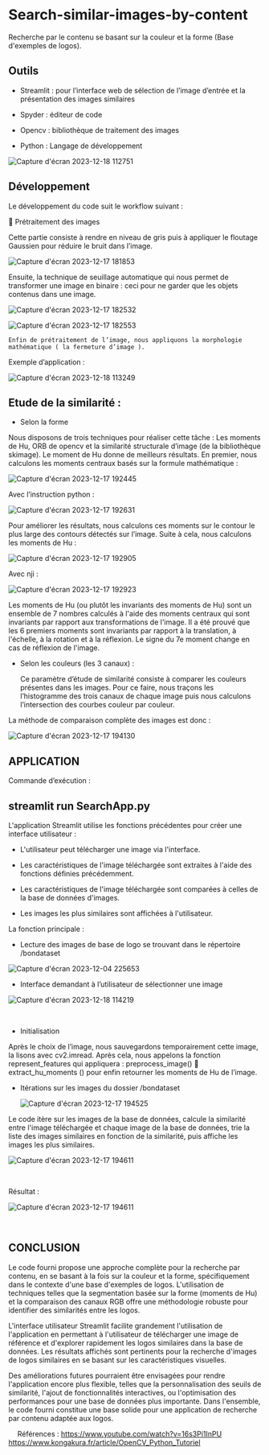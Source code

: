 # Search-similar-images-by-content
Recherche par le contenu se basant sur la couleur et la forme (Base d'exemples de logos).


     
## Outils 

 - Streamlit : pour l’interface web de sélection de l’image d’entrée et la présentation des images similaires

 - Spyder : éditeur de code

 - Opencv : bibliothèque de traitement des images

 - Python : Langage de développement
   
![Capture d'écran 2023-12-18 112751](https://github.com/kpatoukpakpodjro/Search-similar-images-by-content/assets/102617343/f2a133c3-1b6f-47aa-b7fd-ae2bf73b0314)


## Développement 

Le développement du code suit le workflow suivant :

	Prétraitement des images  

Cette partie consiste à rendre en niveau de gris puis à appliquer le floutage Gaussien pour réduire le bruit dans l’image.

 ![Capture d'écran 2023-12-17 181853](https://github.com/kpatoukpakpodjro/Search-similar-images-by-content/assets/102617343/dad58e28-8664-4a33-96c2-7ed3220c7b32)

Ensuite, la technique de seuillage automatique qui nous permet de transformer une image en binaire : ceci pour ne garder que les objets contenus dans une image.
 
![Capture d'écran 2023-12-17 182532](https://github.com/kpatoukpakpodjro/Search-similar-images-by-content/assets/102617343/c35f89ab-b390-46c1-8bc5-864b9db5141c)

![Capture d'écran 2023-12-17 182553](https://github.com/kpatoukpakpodjro/Search-similar-images-by-content/assets/102617343/0716146e-2e0b-4ef8-83a2-0dc41d928320)



 

	Enfin de prétraitement de l’image, nous appliquons la morphologie mathématique ( la fermeture d’image ).

Exemple d’application : 
 
   ![Capture d'écran 2023-12-18 113249](https://github.com/kpatoukpakpodjro/Search-similar-images-by-content/assets/102617343/6443f8f6-8ae2-4a00-8e5f-72ab0a9ddb20)



## Etude de la similarité :

- Selon la forme 

Nous disposons de trois techniques pour réaliser cette tâche :
Les moments de Hu, ORB de opencv et la similarité structurale d’image (de la bibliothèque skimage).
Le moment de Hu donne de meilleurs résultats.
En premier, nous calculons les moments centraux basés sur la formule mathématique : 

 ![Capture d'écran 2023-12-17 192445](https://github.com/kpatoukpakpodjro/Search-similar-images-by-content/assets/102617343/7a5d5ef1-54a2-441d-8322-71c4e667b7c9)


Avec l’instruction python :

 ![Capture d'écran 2023-12-17 192631](https://github.com/kpatoukpakpodjro/Search-similar-images-by-content/assets/102617343/dcc84edd-b820-4b00-95fe-6d44643890c5)

Pour améliorer les résultats, nous calculons ces moments sur le contour le plus large des contours détectés sur l’image.
Suite à cela, nous calculons les moments de Hu :

 ![Capture d'écran 2023-12-17 192905](https://github.com/kpatoukpakpodjro/Search-similar-images-by-content/assets/102617343/00b00d04-6f99-4330-86d0-4bda86e84a4f)

Avec nji :

 ![Capture d'écran 2023-12-17 192923](https://github.com/kpatoukpakpodjro/Search-similar-images-by-content/assets/102617343/e8fdbca9-f7fa-407f-9454-582b56d0346f)

Les moments de Hu (ou plutôt les invariants des moments de Hu) sont un ensemble de 7 nombres calculés à l'aide des moments centraux qui sont invariants par rapport aux transformations de l'image. Il a été prouvé que les 6 premiers moments sont invariants par rapport à la translation, à l'échelle, à la rotation et à la réflexion. Le signe du 7e moment change en cas de réflexion de l'image.

- Selon les couleurs (les 3 canaux) :
    
    Ce paramètre d’étude de similarité consiste à comparer les couleurs présentes dans les images.
Pour ce faire, nous traçons les l’histogramme des trois canaux de chaque image puis nous calculons l’intersection des courbes couleur par couleur.

 
La méthode de comparaison complète des images est donc :

 ![Capture d'écran 2023-12-17 194130](https://github.com/kpatoukpakpodjro/Search-similar-images-by-content/assets/102617343/7a37ec06-039f-4aff-8e42-684b20a9a0a5)



## APPLICATION 

Commande d’exécution : 
  
## streamlit run SearchApp.py


L'application Streamlit utilise les fonctions précédentes pour créer une interface utilisateur :

- L'utilisateur peut télécharger une image via l'interface.

- Les caractéristiques de l'image téléchargée sont extraites à l'aide des fonctions définies précédemment.
  
- Les caractéristiques de l'image téléchargée sont comparées à celles de la base de données d'images.
  
- Les images les plus similaires sont affichées à l'utilisateur.



La fonction principale :

- Lecture des images de base de logo se trouvant dans le répertoire /bondataset
 
![Capture d'écran 2023-12-04 225653](https://github.com/kpatoukpakpodjro/Search-similar-images-by-content/assets/102617343/bfc72f29-d1ab-4330-a3d3-684e4af4538f)


-	 Interface demandant à l’utilisateur de sélectionner une image
 
![Capture d'écran 2023-12-18 114219](https://github.com/kpatoukpakpodjro/Search-similar-images-by-content/assets/102617343/60c1a16b-4a32-4a9f-ad87-c77350ab9e71)
 
 
- Initialisation

 
Après le choix de l’image, nous sauvegardons temporairement cette image, la lisons avec cv2.imread.
Après cela, nous appelons la fonction represent_features qui appliquera :
preprocess_image()  extract_hu_moments () pour enfin retourner les moments de Hu de l’image.

- Itérations sur les images du dossier /bondataset

   ![Capture d'écran 2023-12-17 194525](https://github.com/kpatoukpakpodjro/Search-similar-images-by-content/assets/102617343/a992188d-f4f4-49ba-818a-aec05e3782dd)


Le code itère sur les images de la base de données, calcule la similarité entre l'image téléchargée et chaque image de la base de données, trie la liste des images similaires en fonction de la similarité, puis affiche les images les plus similaires.

 
![Capture d'écran 2023-12-17 194611](https://github.com/kpatoukpakpodjro/Search-similar-images-by-content/assets/102617343/30f60146-da00-4708-b106-4b3c31a55db3)

 

Résultat :

![Capture d'écran 2023-12-17 194611](https://github.com/kpatoukpakpodjro/Search-similar-images-by-content/assets/102617343/30f60146-da00-4708-b106-4b3c31a55db3)

 
 
 
## CONCLUSION

Le code fourni propose une approche complète pour la recherche par contenu, en se basant à la fois sur la couleur et la forme, spécifiquement dans le contexte d'une base d'exemples de logos. L'utilisation de techniques telles que la segmentation basée sur la forme (moments de Hu) et la comparaison des canaux RGB offre une méthodologie robuste pour identifier des similarités entre les logos.

L'interface utilisateur Streamlit facilite grandement l'utilisation de l'application en permettant à l'utilisateur de télécharger une image de référence et d'explorer rapidement les logos similaires dans la base de données. Les résultats affichés sont pertinents pour la recherche d'images de logos similaires en se basant sur les caractéristiques visuelles.

Des améliorations futures pourraient être envisagées pour rendre l'application encore plus flexible, telles que la personnalisation des seuils de similarité, l'ajout de fonctionnalités interactives, ou l'optimisation des performances pour une base de données plus importante. Dans l'ensemble, le code fourni constitue une base solide pour une application de recherche par contenu adaptée aux logos.

 
Références :
https://www.youtube.com/watch?v=16s3Pi1InPU
https://www.kongakura.fr/article/OpenCV_Python_Tutoriel

